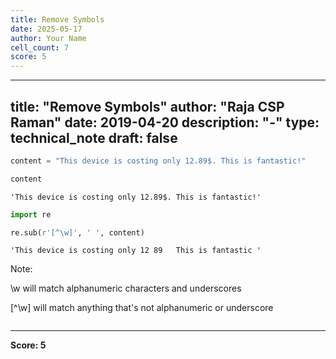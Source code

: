 ```yaml
---
title: Remove Symbols
date: 2025-05-17
author: Your Name
cell_count: 7
score: 5
---
```


---
title: "Remove Symbols"
author: "Raja CSP Raman"
date: 2019-04-20
description: "-"
type: technical_note
draft: false
---

```python
content = "This device is costing only 12.89$. This is fantastic!"
```


```python
content
```




    'This device is costing only 12.89$. This is fantastic!'




```python
import re
```


```python
re.sub(r'[^\w]', ' ', content)
```




    'This device is costing only 12 89   This is fantastic '



Note:

\w will match alphanumeric characters and underscores

[^\w] will match anything that's not alphanumeric or underscore


```python

```


---
**Score: 5**